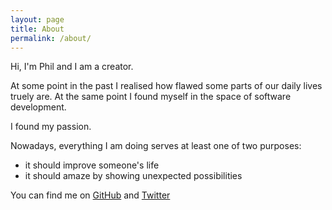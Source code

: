 ```yaml
---
layout: page
title: About
permalink: /about/
---
```


Hi, I'm Phil and I am a creator.

At some point in the past I realised how flawed some parts of our daily lives truely are. At the same point I found myself in the space of software development.

I found my passion.

Nowadays, everything I am doing serves at least one of two purposes:

- it should improve someone's life
- it should amaze by showing unexpected possibilities

You can find me on [GitHub](https://github.com/philprime) and [Twitter](https://twitter.com/philprimes)
